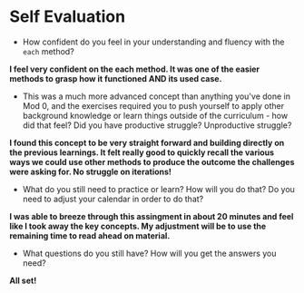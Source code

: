 # Self Evaluation

- How confident do you feel in your understanding and fluency with the `each` method?

**I feel very confident on the each method. It was one of the easier methods to grasp how it functioned AND its used case.**

- This was a much more advanced concept than anything you've done in Mod 0, and the exercises required you to push yourself to apply other background knowledge or learn things outside of the curriculum - how did that feel? Did you have productive struggle? Unproductive struggle?

**I found this concept to be very straight forward and building directly on the previous learnings. It felt really good to quickly recall the various ways we could use other methods to produce the outcome the challenges were asking for. No struggle on iterations!**

- What do you still need to practice or learn? How will you do that? Do you need to adjust your calendar in order to do that?

**I was able to breeze through this assingment in about 20 minutes and feel like I took away the key concepts. My adjustment will be to use the remaining time to read ahead on material.**

- What questions do you still have? How will you get the answers you need?

**All set!**